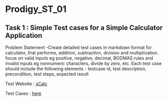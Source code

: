 # Prodigy_ST_01

## Task 1 : Simple Test cases for a Simple Calculator Application

Problem Statement -Create detailed test cases in markdown format for calculator, that performs, addition, subtraction, division and multiplication. focus on valid inputs eg positive, negative, decimal, BODMAS rules and invalid inputs eg nonnumeric characters, divide by zero, etc. Each test case should include the following elements - testcase id, test description, precondition, test steps, expected result

Test Website : [sCalc](https://dunizb.github.io/sCalc/)


Test Cases : [here](https://github.com/shwetaborate/Prodigy_ST_01/blob/main/Test%20cases.md)
